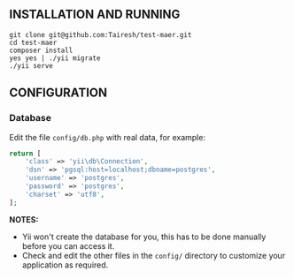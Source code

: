 INSTALLATION AND RUNNING
------------------------
```
git clone git@github.com:Tairesh/test-maer.git
cd test-maer
composer install
yes yes | ./yii migrate
./yii serve
```

CONFIGURATION
-------------

### Database

Edit the file `config/db.php` with real data, for example:

```php
return [
    'class' => 'yii\db\Connection',
    'dsn' => 'pgsql:host=localhost;dbname=postgres',
    'username' => 'postgres',
    'password' => 'postgres',
    'charset' => 'utf8',
];
```

**NOTES:**
- Yii won't create the database for you, this has to be done manually before you can access it.
- Check and edit the other files in the `config/` directory to customize your application as required.

